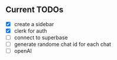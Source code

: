 ## Current TODOs

- [x] create a sidebar 
- [x] clerk for auth
- [ ] connect to superbase
- [ ] generate randome chat id for each chat
- [ ] openAI

